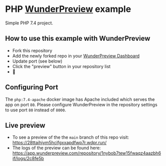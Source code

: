 # PHP [WunderPreview](https://wunderpreview.com) example

Simple PHP 7.4 project.

## How to use this example with WunderPreview

- Fork this repository
- Add the newly forked repo in your [WunderPreview Dashboard](https://app.wunderpreview.com)
- Update port (see below)
- Click the "preview" button in your repository list
- 🥳

## Configuring Port

The `php:7.4-apache` docker image has Apache included which serves the app on port `80`. Please configure WunderPreview in the repository settings to use port `80` instead of `8000`.

## Live preview

- To see a preview of the the `main` branch of this repo visit: https://28ttaihjym5hcifgxxapdfwp7r.wdpr.run/
- The logs of the preview can be found here: https://app.wunderpreview.com/repository/1nybob7tew15fwaqz4aazbh6if/logs/2c8fe5b



